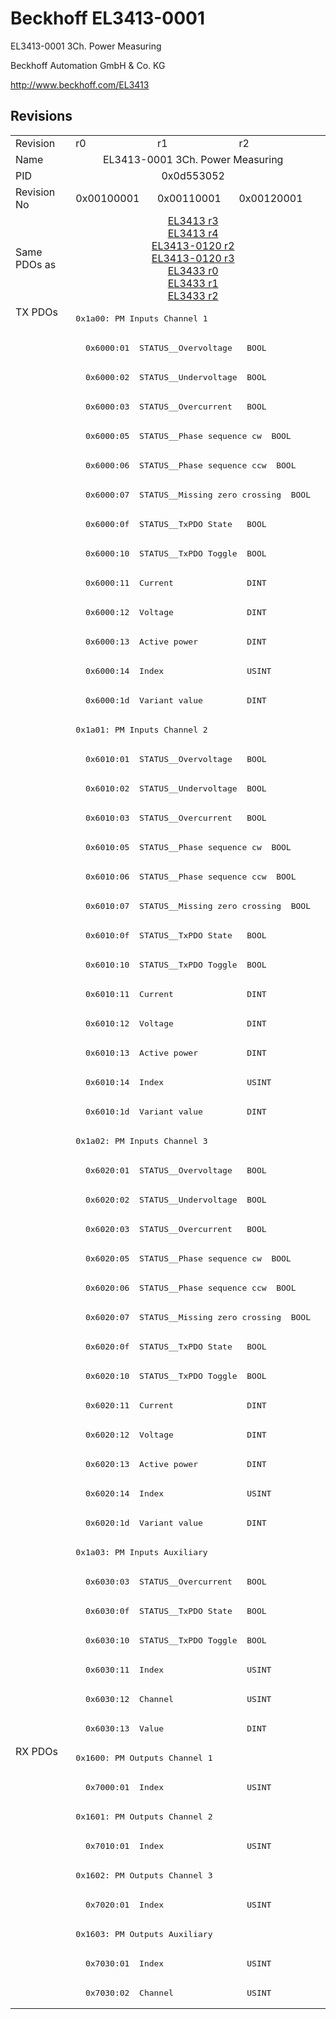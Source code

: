 # Beckhoff EL3413-0001

EL3413-0001 3Ch. Power Measuring

Beckhoff Automation GmbH & Co. KG

http://www.beckhoff.com/EL3413

## Revisions
<table>
<tr >
<td>Revision</td>
<td>r0</td>
<td>r1</td>
<td>r2</td>
</tr>
<tr >
<td>Name</td>
<td colspan=3 align="center">EL3413-0001 3Ch. Power Measuring</td>
</tr>
<tr >
<td>PID</td>
<td colspan=3 align="center">0x0d553052</td>
</tr>
<tr >
<td>Revision No</td>
<td>0x00100001</td>
<td>0x00110001</td>
<td>0x00120001</td>
</tr>
<tr >
<td>Same PDOs as</td>
<td colspan=3 align="center"><a href="EL3413">EL3413 r3</a><br/><a href="EL3413">EL3413 r4</a><br/><a href="EL3413-0120">EL3413-0120 r2</a><br/><a href="EL3413-0120">EL3413-0120 r3</a><br/><a href="EL3433">EL3433 r0</a><br/><a href="EL3433">EL3433 r1</a><br/><a href="EL3433">EL3433 r2</a></td>
</tr>
<tr class="txpdo pdosection">
<td rowspan=49 valign=top>TX PDOs</td>
<td colspan=3 align="left"><pre>0x1a00: PM Inputs Channel 1</pre></td>
<td></td>
</tr>
<tr class="txpdo">
<td colspan=3 align="left"><pre>  0x6000:01  STATUS__Overvoltage   BOOL</pre></td>
</tr>
<tr class="txpdo">
<td colspan=3 align="left"><pre>  0x6000:02  STATUS__Undervoltage  BOOL</pre></td>
</tr>
<tr class="txpdo">
<td colspan=3 align="left"><pre>  0x6000:03  STATUS__Overcurrent   BOOL</pre></td>
</tr>
<tr class="txpdo">
<td colspan=3 align="left"><pre>  0x6000:05  STATUS__Phase sequence cw  BOOL</pre></td>
</tr>
<tr class="txpdo">
<td colspan=3 align="left"><pre>  0x6000:06  STATUS__Phase sequence ccw  BOOL</pre></td>
</tr>
<tr class="txpdo">
<td colspan=3 align="left"><pre>  0x6000:07  STATUS__Missing zero crossing  BOOL</pre></td>
</tr>
<tr class="txpdo">
<td colspan=3 align="left"><pre>  0x6000:0f  STATUS__TxPDO State   BOOL</pre></td>
</tr>
<tr class="txpdo">
<td colspan=3 align="left"><pre>  0x6000:10  STATUS__TxPDO Toggle  BOOL</pre></td>
</tr>
<tr class="txpdo">
<td colspan=3 align="left"><pre>  0x6000:11  Current               DINT</pre></td>
</tr>
<tr class="txpdo">
<td colspan=3 align="left"><pre>  0x6000:12  Voltage               DINT</pre></td>
</tr>
<tr class="txpdo">
<td colspan=3 align="left"><pre>  0x6000:13  Active power          DINT</pre></td>
</tr>
<tr class="txpdo">
<td colspan=3 align="left"><pre>  0x6000:14  Index                 USINT</pre></td>
</tr>
<tr class="txpdo">
<td colspan=3 align="left"><pre>  0x6000:1d  Variant value         DINT</pre></td>
</tr>
<tr class="txpdo pdosection">
<td colspan=3 align="left"><pre>0x1a01: PM Inputs Channel 2</pre></td>
</tr>
<tr class="txpdo">
<td colspan=3 align="left"><pre>  0x6010:01  STATUS__Overvoltage   BOOL</pre></td>
</tr>
<tr class="txpdo">
<td colspan=3 align="left"><pre>  0x6010:02  STATUS__Undervoltage  BOOL</pre></td>
</tr>
<tr class="txpdo">
<td colspan=3 align="left"><pre>  0x6010:03  STATUS__Overcurrent   BOOL</pre></td>
</tr>
<tr class="txpdo">
<td colspan=3 align="left"><pre>  0x6010:05  STATUS__Phase sequence cw  BOOL</pre></td>
</tr>
<tr class="txpdo">
<td colspan=3 align="left"><pre>  0x6010:06  STATUS__Phase sequence ccw  BOOL</pre></td>
</tr>
<tr class="txpdo">
<td colspan=3 align="left"><pre>  0x6010:07  STATUS__Missing zero crossing  BOOL</pre></td>
</tr>
<tr class="txpdo">
<td colspan=3 align="left"><pre>  0x6010:0f  STATUS__TxPDO State   BOOL</pre></td>
</tr>
<tr class="txpdo">
<td colspan=3 align="left"><pre>  0x6010:10  STATUS__TxPDO Toggle  BOOL</pre></td>
</tr>
<tr class="txpdo">
<td colspan=3 align="left"><pre>  0x6010:11  Current               DINT</pre></td>
</tr>
<tr class="txpdo">
<td colspan=3 align="left"><pre>  0x6010:12  Voltage               DINT</pre></td>
</tr>
<tr class="txpdo">
<td colspan=3 align="left"><pre>  0x6010:13  Active power          DINT</pre></td>
</tr>
<tr class="txpdo">
<td colspan=3 align="left"><pre>  0x6010:14  Index                 USINT</pre></td>
</tr>
<tr class="txpdo">
<td colspan=3 align="left"><pre>  0x6010:1d  Variant value         DINT</pre></td>
</tr>
<tr class="txpdo pdosection">
<td colspan=3 align="left"><pre>0x1a02: PM Inputs Channel 3</pre></td>
</tr>
<tr class="txpdo">
<td colspan=3 align="left"><pre>  0x6020:01  STATUS__Overvoltage   BOOL</pre></td>
</tr>
<tr class="txpdo">
<td colspan=3 align="left"><pre>  0x6020:02  STATUS__Undervoltage  BOOL</pre></td>
</tr>
<tr class="txpdo">
<td colspan=3 align="left"><pre>  0x6020:03  STATUS__Overcurrent   BOOL</pre></td>
</tr>
<tr class="txpdo">
<td colspan=3 align="left"><pre>  0x6020:05  STATUS__Phase sequence cw  BOOL</pre></td>
</tr>
<tr class="txpdo">
<td colspan=3 align="left"><pre>  0x6020:06  STATUS__Phase sequence ccw  BOOL</pre></td>
</tr>
<tr class="txpdo">
<td colspan=3 align="left"><pre>  0x6020:07  STATUS__Missing zero crossing  BOOL</pre></td>
</tr>
<tr class="txpdo">
<td colspan=3 align="left"><pre>  0x6020:0f  STATUS__TxPDO State   BOOL</pre></td>
</tr>
<tr class="txpdo">
<td colspan=3 align="left"><pre>  0x6020:10  STATUS__TxPDO Toggle  BOOL</pre></td>
</tr>
<tr class="txpdo">
<td colspan=3 align="left"><pre>  0x6020:11  Current               DINT</pre></td>
</tr>
<tr class="txpdo">
<td colspan=3 align="left"><pre>  0x6020:12  Voltage               DINT</pre></td>
</tr>
<tr class="txpdo">
<td colspan=3 align="left"><pre>  0x6020:13  Active power          DINT</pre></td>
</tr>
<tr class="txpdo">
<td colspan=3 align="left"><pre>  0x6020:14  Index                 USINT</pre></td>
</tr>
<tr class="txpdo">
<td colspan=3 align="left"><pre>  0x6020:1d  Variant value         DINT</pre></td>
</tr>
<tr class="txpdo pdosection">
<td colspan=3 align="left"><pre>0x1a03: PM Inputs Auxiliary</pre></td>
</tr>
<tr class="txpdo">
<td colspan=3 align="left"><pre>  0x6030:03  STATUS__Overcurrent   BOOL</pre></td>
</tr>
<tr class="txpdo">
<td colspan=3 align="left"><pre>  0x6030:0f  STATUS__TxPDO State   BOOL</pre></td>
</tr>
<tr class="txpdo">
<td colspan=3 align="left"><pre>  0x6030:10  STATUS__TxPDO Toggle  BOOL</pre></td>
</tr>
<tr class="txpdo">
<td colspan=3 align="left"><pre>  0x6030:11  Index                 USINT</pre></td>
</tr>
<tr class="txpdo">
<td colspan=3 align="left"><pre>  0x6030:12  Channel               USINT</pre></td>
</tr>
<tr class="txpdo">
<td colspan=3 align="left"><pre>  0x6030:13  Value                 DINT</pre></td>
</tr>
<tr class="rxpdo pdosection">
<td rowspan=9 valign=top>RX PDOs</td>
<td colspan=3 align="left"><pre>0x1600: PM Outputs Channel 1</pre></td>
<td></td>
</tr>
<tr class="rxpdo">
<td colspan=3 align="left"><pre>  0x7000:01  Index                 USINT</pre></td>
</tr>
<tr class="rxpdo pdosection">
<td colspan=3 align="left"><pre>0x1601: PM Outputs Channel 2</pre></td>
</tr>
<tr class="rxpdo">
<td colspan=3 align="left"><pre>  0x7010:01  Index                 USINT</pre></td>
</tr>
<tr class="rxpdo pdosection">
<td colspan=3 align="left"><pre>0x1602: PM Outputs Channel 3</pre></td>
</tr>
<tr class="rxpdo">
<td colspan=3 align="left"><pre>  0x7020:01  Index                 USINT</pre></td>
</tr>
<tr class="rxpdo pdosection">
<td colspan=3 align="left"><pre>0x1603: PM Outputs Auxiliary</pre></td>
</tr>
<tr class="rxpdo">
<td colspan=3 align="left"><pre>  0x7030:01  Index                 USINT</pre></td>
</tr>
<tr class="rxpdo">
<td colspan=3 align="left"><pre>  0x7030:02  Channel               USINT</pre></td>
</tr>
</table>
